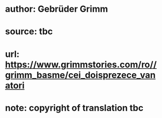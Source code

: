# author: Gebrüder Grimm
# source: tbc
# url: https://www.grimmstories.com/ro//grimm_basme/cei_doisprezece_vanatori
# note: copyright of translation tbc


